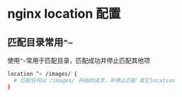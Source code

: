 # nginx location 配置

## 匹配目录常用`^~`

使用`^~`常用于匹配目录，匹配成功并停止匹配其他项

```bash
location ^~ /images/ {
  # 匹配任何以 /images/ 开始的请求，并停止匹配 其它location
}
```

